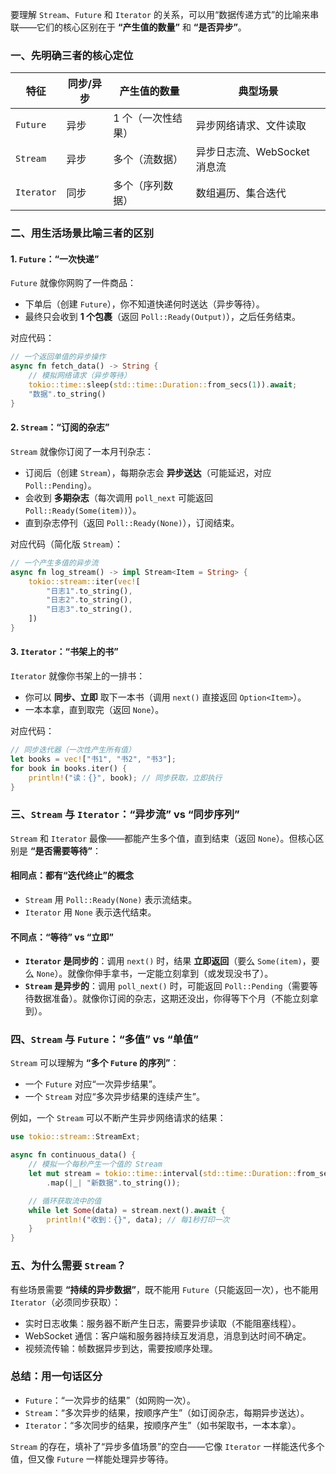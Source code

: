 要理解 `Stream`、`Future` 和 `Iterator` 的关系，可以用“数据传递方式”的比喻来串联——它们的核心区别在于 **“产生值的数量”** 和 **“是否异步”**。


### **一、先明确三者的核心定位**
| 特征       | 同步/异步 | 产生值的数量       | 典型场景                     |
|------------|-----------|--------------------|------------------------------|
| `Future`   | 异步      | 1 个（一次性结果） | 异步网络请求、文件读取       |
| `Stream`   | 异步      | 多个（流数据）     | 异步日志流、WebSocket 消息流 |
| `Iterator` | 同步      | 多个（序列数据）   | 数组遍历、集合迭代           |


### **二、用生活场景比喻三者的区别**
#### **1. `Future`：“一次快递”**  
`Future` 就像你网购了一件商品：  
- 下单后（创建 `Future`），你不知道快递何时送达（异步等待）。  
- 最终只会收到 **1 个包裹**（返回 `Poll::Ready(Output)`），之后任务结束。  

对应代码：  
```rust
// 一个返回单值的异步操作
async fn fetch_data() -> String {
    // 模拟网络请求（异步等待）
    tokio::time::sleep(std::time::Duration::from_secs(1)).await;
    "数据".to_string()
}
```


#### **2. `Stream`：“订阅的杂志”**  
`Stream` 就像你订阅了一本月刊杂志：  
- 订阅后（创建 `Stream`），每期杂志会 **异步送达**（可能延迟，对应 `Poll::Pending`）。  
- 会收到 **多期杂志**（每次调用 `poll_next` 可能返回 `Poll::Ready(Some(item))`）。  
- 直到杂志停刊（返回 `Poll::Ready(None)`），订阅结束。  

对应代码（简化版 `Stream`）：  
```rust
// 一个产生多值的异步流
async fn log_stream() -> impl Stream<Item = String> {
    tokio::stream::iter(vec![
        "日志1".to_string(),
        "日志2".to_string(),
        "日志3".to_string(),
    ])
}
```


#### **3. `Iterator`：“书架上的书”**  
`Iterator` 就像你书架上的一排书：  
- 你可以 **同步、立即** 取下一本书（调用 `next()` 直接返回 `Option<Item>`）。  
- 一本本拿，直到取完（返回 `None`）。  

对应代码：  
```rust
// 同步迭代器（一次性产生所有值）
let books = vec!["书1", "书2", "书3"];
for book in books.iter() {
    println!("读：{}", book); // 同步获取，立即执行
}
```


### **三、`Stream` 与 `Iterator`：“异步流” vs “同步序列”**  
`Stream` 和 `Iterator` 最像——都能产生多个值，直到结束（返回 `None`）。但核心区别是 **“是否需要等待”**：  

#### **相同点：都有“迭代终止”的概念**  
- `Stream` 用 `Poll::Ready(None)` 表示流结束。  
- `Iterator` 用 `None` 表示迭代结束。  


#### **不同点：“等待” vs “立即”**  
- **`Iterator` 是同步的**：调用 `next()` 时，结果 **立即返回**（要么 `Some(item)`，要么 `None`）。就像你伸手拿书，一定能立刻拿到（或发现没书了）。  
- **`Stream` 是异步的**：调用 `poll_next()` 时，可能返回 `Poll::Pending`（需要等待数据准备）。就像你订阅的杂志，这期还没出，你得等下个月（不能立刻拿到）。  


### **四、`Stream` 与 `Future`：“多值” vs “单值”**  
`Stream` 可以理解为 **“多个 `Future` 的序列”**：  
- 一个 `Future` 对应“一次异步结果”。  
- 一个 `Stream` 对应“多次异步结果的连续产生”。  

例如，一个 `Stream` 可以不断产生异步网络请求的结果：  
```rust
use tokio::stream::StreamExt;

async fn continuous_data() {
    // 模拟一个每秒产生一个值的 Stream
    let mut stream = tokio::time::interval(std::time::Duration::from_secs(1))
        .map(|_| "新数据".to_string());

    // 循环获取流中的值
    while let Some(data) = stream.next().await {
        println!("收到：{}", data); // 每1秒打印一次
    }
}
```


### **五、为什么需要 `Stream`？**  
有些场景需要 **“持续的异步数据”**，既不能用 `Future`（只能返回一次），也不能用 `Iterator`（必须同步获取）：  
- 实时日志收集：服务器不断产生日志，需要异步读取（不能阻塞线程）。  
- WebSocket 通信：客户端和服务器持续互发消息，消息到达时间不确定。  
- 视频流传输：帧数据异步到达，需要按顺序处理。  


### **总结：用一句话区分**  
- `Future`：“一次异步的结果”（如网购一次）。  
- `Stream`：“多次异步的结果，按顺序产生”（如订阅杂志，每期异步送达）。  
- `Iterator`：“多次同步的结果，按顺序产生”（如书架取书，一本本拿）。  

`Stream` 的存在，填补了“异步多值场景”的空白——它像 `Iterator` 一样能迭代多个值，但又像 `Future` 一样能处理异步等待。
